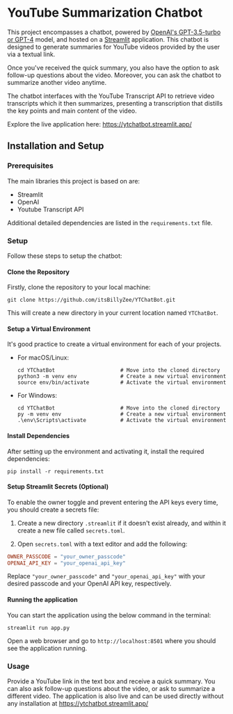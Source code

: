 # YouTube Summarization Chatbot

This project encompasses a chatbot, powered by [OpenAI's GPT-3.5-turbo or GPT-4](https://platform.openai.com/) model, and hosted on a [Streamlit](https://streamlit.io/) application. This chatbot is designed to generate summaries for YouTube videos provided by the user via a textual link.

Once you've received the quick summary, you also have the option to ask follow-up questions about the video. Moreover, you can ask the chatbot to summarize another video anytime.

The chatbot interfaces with the YouTube Transcript API to retrieve video transcripts which it then summarizes, presenting a transcription that distills the key points and main content of the video.

Explore the live application here: https://ytchatbot.streamlit.app/

## Installation and Setup

### Prerequisites

The main libraries this project is based on are:

-  Streamlit
-  OpenAI
-  Youtube Transcript API

Additional detailed dependencies are listed in the `requirements.txt` file.

### Setup

Follow these steps to setup the chatbot:

#### Clone the Repository

Firstly, clone the repository to your local machine:

```shell
git clone https://github.com/itsBillyZee/YTChatBot.git
```

This will create a new directory in your current location named `YTChatBot`.

#### Setup a Virtual Environment 

It's good practice to create a virtual environment for each of your projects. 

-  For macOS/Linux:

    ```shell
    cd YTChatBot                     # Move into the cloned directory
    python3 -m venv env              # Create a new virtual environment
    source env/bin/activate          # Activate the virtual environment
    ```

-  For Windows:

    ```shell
    cd YTChatBot                     # Move into the cloned directory
    py -m venv env                   # Create a new virtual environment
    .\env\Scripts\activate           # Activate the virtual environment
    ```

#### Install Dependencies

After setting up the environment and activating it, install the required dependencies:

```shell
pip install -r requirements.txt
```

#### Setup Streamlit Secrets (Optional)

To enable the owner toggle and prevent entering the API keys every time, you should create a secrets file:

1. Create a new directory `.streamlit` if it doesn't exist already, and within it create a new file called `secrets.toml`.

2. Open `secrets.toml` with a text editor and add the following:

```toml
OWNER_PASSCODE = "your_owner_passcode"
OPENAI_API_KEY = "your_openai_api_key"
```

Replace `"your_owner_passcode"` and `"your_openai_api_key"` with your desired passcode and your OpenAI API key, respectively.

#### Running the application

You can start the application using the below command in the terminal:

```shell
streamlit run app.py
```
Open a web browser and go to `http://localhost:8501` where you should see the application running.

### Usage

Provide a YouTube link in the text box and receive a quick summary. You can also ask follow-up questions about the video, or ask to summarize a different video. The application is also live and can be used directly without any installation at https://ytchatbot.streamlit.app/
